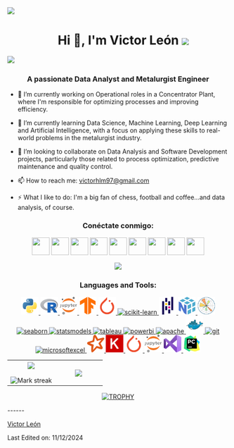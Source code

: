 
<!--horizontal divider(gradiant)-->
<img src="https://user-images.githubusercontent.com/73097560/115834477-dbab4500-a447-11eb-908a-139a6edaec5c.gif">

<!--h1 without bottom border-->
<div id="user-content-toc">
  <ul align="center">
    <summary><h1 align="center">Hi 👋, I'm Victor León <img height="40" src="https://www.emojiall.com/images/240/telegram/1f981.gif" style="vertical-align: middle;"></h1></summary>
  </ul>
</div>

<!--horizontal divider(gradiant)-->
<img src="https://user-images.githubusercontent.com/73097560/115834477-dbab4500-a447-11eb-908a-139a6edaec5c.gif">


<h3 align="center">A passionate Data Analyst and Metalurgist Engineer</h3>

- 🔭 I’m currently working on Operational roles in a Concentrator Plant, where I'm responsible for optimizing processes and improving efficiency.

- 🌱 I’m currently learning Data Science, Machine Learning, Deep Learning and Artificial Intelligence, with a focus on applying these skills to real-world problems in the metalurgist industry.

- 👯 I’m looking to collaborate on Data Analysis and Software Development projects, particularly those related to process optimization, predictive maintenance and quality control.

- 📫 How to reach me: victorhlm97@gmail.com

- ⚡ What I like to do: I'm a big fan of chess, football and coffee...and data analysis, of course.

<h3 align="center">Conéctate conmigo:</h3>
<div align="center">


<!--icons and links-->
<p align="center">
  <a href="https://www.linkedin.com/in/victor-le%C3%B3n-b44908172/" target="blank"><img src="https://img.icons8.com/color/80/000000/linkedin.png" width="40" height="40"></a>
  <a href="https://twitter.com/1010nishant" target="blank"><img src="https://img.icons8.com/color/80/000000/twitter.png" width="40" height="40"></a> 
  <a href="https://t.me/username" target="blank"><img src="https://img.icons8.com/color/80/000000/telegram-app.png" width="40" height="40"></a>
  <a href="https://wa.me/numero" target="blank"><img src="https://img.icons8.com/color/80/000000/whatsapp.png" width="40" height="40"></a>
  <a href="https://www.twitch.tv/username" target="blank"><img src="https://img.icons8.com/color/80/000000/twitch.png" width="40" height="40"></a>
  <a href="https://www.github.com/username" target="blank"><img src="https://img.icons8.com/color/80/000000/github.png" width="40" height="40"></a>
  <a href="https://www.pinterest.com/username" target="blank"><img src="https://img.icons8.com/color/80/000000/pinterest.png" width="40" height="40"></a>
  <a href="https://www.reddit.com/user/username" target="blank"><img src="https://img.icons8.com/color/80/000000/reddit.png" width="40" height="40"></a>
  <a href="https://www.discord.com/username" target="blank"><img src="https://img.icons8.com/color/80/000000/discord.png" width="40" height="40"></a>
</p>


<!--profile visit count-->
<div align="center">
  
[![](https://visitcount.itsvg.in/api?id=1010nishant&icon=3&color=6)](https://visitcount.itsvg.in)
  
</div>

<h3 align="center">Languages and Tools:</h3>

<!--h1 without bottom border-->

</div>
<!--tech stack icons-->
<p align="center">
    <a href="https://www.python.org/" target="_blank" rel="noreferrer">
        <img src="https://raw.githubusercontent.com/devicons/devicon/master/icons/python/python-original.svg" alt="python" width="40" height="40" />
    </a>
    <a href="https://www.r-project.org/" target="_blank" rel="noreferrer">
        <img src="https://raw.githubusercontent.com/devicons/devicon/master/icons/r/r-original.svg" alt="r" width="40" height="40" />
    </a>
    <a href="https://jupyter.org/" target="_blank" rel="noreferrer">
        <img src="https://raw.githubusercontent.com/devicons/devicon/master/icons/jupyter/jupyter-original-wordmark.svg" alt="jupyter" width="40" height="40" />
    </a>
    <a href="https://www.tensorflow.org/" target="_blank" rel="noreferrer">
        <img src="https://raw.githubusercontent.com/devicons/devicon/master/icons/tensorflow/tensorflow-original.svg" alt="tensorflow" width="40" height="40" />
    </a>
    <a href="https://pytorch.org/" target="_blank" rel="noreferrer">
        <img src="https://raw.githubusercontent.com/devicons/devicon/master/icons/pytorch/pytorch-original.svg" alt="pytorch" width="40" height="40" />
    </a>
    <a href="https://scikit-learn.org/" target="_blank" rel="noreferrer">
        <img src="https://upload.wikimedia.org/wikipedia/commons/thumb/0/05/Scikit_learn_logo_small.svg/1280px-Scikit_learn_logo_small.svg.png" alt="scikit-learn" width="40" height="40" />
    </a>
    <a href="https://pandas.pydata.org/" target="_blank" rel="noreferrer">
        <img src="https://raw.githubusercontent.com/devicons/devicon/master/icons/pandas/pandas-original.svg" alt="pandas" width="40" height="40" />
    </a>
    <a href="https://numpy.org/" target="_blank" rel="noreferrer">
        <img src="https://raw.githubusercontent.com/devicons/devicon/master/icons/numpy/numpy-original.svg" alt="numpy" width="40" height="40" />
    </a>
    <a href="https://matplotlib.org/" target="_blank" rel="noreferrer">
        <img src="https://raw.githubusercontent.com/devicons/devicon/master/icons/matplotlib/matplotlib-original.svg" alt="matplotlib" width="40" height="40" />
    </a>
    <a href="https://seaborn.pydata.org/" target="_blank" rel="noreferrer">
        <img src="https://seaborn.pydata.org/_images/logo-mark-lightbg.svg" alt="seaborn" width="40" height="40" />
    </a>
    <a href="https://www.statsmodels.org/" target="_blank" rel="noreferrer">
        <img src="https://www.statsmodels.org/stable/_images/statsmodels-logo-v2.svg" alt="statsmodels" width="40" height="40" />
    </a>
    <a href="https://www.tableau.com/" target="_blank" rel="noreferrer">
        <img src="https://cdn.worldvectorlogo.com/logos/tableau-software.svg" alt="tableau" width="40" height="40" />
    </a>
    <a href="https://powerbi.microsoft.com/" target="_blank" rel="noreferrer">
        <img src="https://uxwing.com/wp-content/themes/uxwing/download/brands-and-social-media/power-bi-icon.png" alt="powerbi" width="40" height="40" />
    </a>
    <a href="https://www.apache.org/" target="_blank" rel="noreferrer">
        <img src="https://img.icons8.com/?size=100&id=0cRqPqlItA0E&format=png&color=000000" alt="apache" width="40" height="40" />
    </a>
    <a href="https://www.docker.com/" target="_blank" rel="noreferrer">
        <img src="https://raw.githubusercontent.com/devicons/devicon/master/icons/docker/docker-original.svg" alt="docker" width="40" height="40" />
    </a>
    <a href="https://www.git-scm.com/" target="_blank" rel="noreferrer">
        <img src="https://www.vectorlogo.zone/logos/git-scm/git-scm-icon.svg" alt="git" width="40" height="40" />
    </a>
    <!-- Herramientas para Data Analyst -->
    </a>
    <a href="https://www.microsoft.com/en-us/microsoft-365/excel" target="_blank" rel="noreferrer">
        <img src="https://img.icons8.com/?size=100&id=117561&format=png&color=000000" alt="microsoftexcel" width="40" height="40" />
    </a>
    <!-- Herramientas para Data Engineer -->
    <a href="https://spark.apache.org/" target="_blank" rel="noreferrer">
        <img src="https://raw.githubusercontent.com/devicons/devicon/master/icons/apachespark/apachespark-original.svg" alt="apachespark" width="40" height="40" />
    </a>
    <!-- Herramientas para Data Scientist -->
    <a href="https://keras.io/" target="_blank" rel="noreferrer">
        <img src="https://raw.githubusercontent.com/devicons/devicon/master/icons/keras/keras-original.svg" alt="keras" width="40" height="40" />
    </a>
    <a href="https://pytorch.org/" target="_blank" rel="noreferrer">
        <img src="https://raw.githubusercontent.com/devicons/devicon/master/icons/pytorch/pytorch-original.svg" alt="pytorch" width="40" height="40" />
    </a>
    <!-- IDE's -->
    <a href="https://jupyter.org/" target="_blank" rel="noreferrer">
        <img src="https://raw.githubusercontent.com/devicons/devicon/master/icons/jupyter/jupyter-original-wordmark.svg" alt="jupyter" width="40" height="40" />
    </a>
    <a href="https://code.visualstudio.com/" target="_blank" rel="noreferrer">
        <img src="https://raw.githubusercontent.com/devicons/devicon/master/icons/visualstudio/visualstudio-original.svg" alt="visualstudio" width="40" height="40" />
    </a>
    <a href="https://www.jetbrains.com/pycharm/" target="_blank" rel="noreferrer">
        <img src="https://raw.githubusercontent.com/devicons/devicon/master/icons/pycharm/pycharm-original.svg" alt="pycharm" width="40" height="40" />
    </a>
</p>

<!--- stats & Trophy (start) -->
<p align="center">
  <!--- stats (start) -->
<table align="center">
<tr border="none">
<td width="50%" align="center">
  
  <img  align="center"  src="https://github-readme-stats.vercel.app/api?username=vleonpnk&theme=dark&show_icons=true&count_private=true" />
  <br></br>
  <img  title="🔥 Get streak stats for your profile at git.io/streak-stats" alt="Mark streak" src="https://github-readme-streak-stats.herokuapp.com/?user=vleonpnk&theme=dark&hide_border=false" /> 
</td>

<td width="50%" align="center">

  <img  align="center"  src="https://github-readme-stats.anuraghazra1.vercel.app/api/top-langs/?username=1010nishant&theme=dark&hide_border=false&no-bg=true&no-frame=true&langs_count=10"/>
  
  </td>
</tr>
</table>
<!--- stats (end) -->

<!--- trophy (start) -->
<div align=center>
  <a href="https://github.com/ryo-ma/github-profile-trophy" title="Go to Source">
      <img align="center" width=84% src="https://github-profile-trophy.vercel.app/?username=vleonpnk&theme=radical&row=1&column=7&margin-h=15&margin-w=5&no-bg=true" alt="TROPHY" />
    </a>
</div>
<!--- trophy (start) -->


</p>        
<!--- stats (end) -->
------

[Victor León](https://github.com/vleonpnk)

Last Edited on: 11/12/2024
